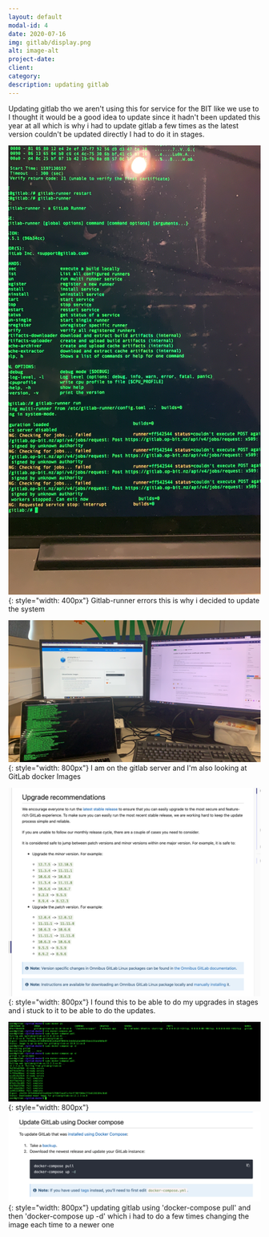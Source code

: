 ```yaml
---
layout: default
modal-id: 4
date: 2020-07-16
img: gitlab/display.png
alt: image-alt
project-date: 
client:
category: 
description: updating gitlab 
---
```

 
Updating gitlab tho we aren't using this for service for the BIT like we use to I thought it would be a good idea to update since it hadn't been updated this year at all which is why i had to update gitlab a few times as the latest version couldn't be updated directly I had to do it in stages.

![alt text]( img/gitlab/gitlab.JPG ){: style="width: 400px"}
Gitlab-runner errors this is why i decided to update the system

![alt text]( img/gitlab/gitlab1.JPG ){: style="width: 800px"}
I am on the  gitlab server and I'm also looking at GitLab docker Images 

![alt text]( img/gitlab/gitlabupdate2.png ){: style="width: 800px"}
I found this to be able to do my upgrades in stages and i stuck to it to be able to do the updates.


![alt text]( img/gitlab/gitlabupdate1.png ){: style="width: 800px"}
![alt text]( img/gitlab/gitlabupdate3.png ){: style="width: 800px"}
updating gitlab using 'docker-compose pull' and then 'docker-compose up -d' which i had to do a few times changing the image each time to a newer one




